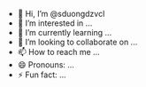- 👋 Hi, I’m @sduongdzvcl
- 👀 I’m interested in ...
- 🌱 I’m currently learning ...
- 💞️ I’m looking to collaborate on ...
- 📫 How to reach me ...
- 😄 Pronouns: ...
- ⚡ Fun fact: ...

<!---
sduongdzvcl/sduongdzvcl is a ✨ special ✨ repository because its `README.md` (this file) appears on your GitHub profile.
You can click the Preview link to take a look at your changes.
--->
